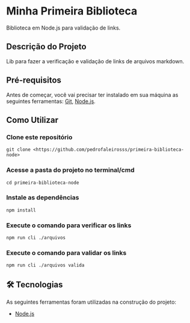 # Minha Primeira Biblioteca
Biblioteca em Node.js para validação de links.

## Descrição do Projeto
Lib para fazer a verificação e validação de links de arquivos markdown.

## Pré-requisitos

Antes de começar, você vai precisar ter instalado em sua máquina as seguintes ferramentas:
[Git](https://git-scm.com), [Node.js](https://nodejs.org/en/). 

## Como Utilizar

### Clone este repositório
```
git clone <https://github.com/pedrofaleirosss/primeira-biblioteca-node>
```

### Acesse a pasta do projeto no terminal/cmd
```
cd primeira-biblioteca-node
```

### Instale as dependências
```
npm install
```

### Execute o comando para verificar os links
```
npm run cli ./arquivos
```

### Execute o comando para validar os links
```
npm run cli ./arquivos valida
```

## 🛠 Tecnologias

As seguintes ferramentas foram utilizadas na construção do projeto:

- [Node.js](https://nodejs.org/en/)
